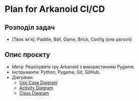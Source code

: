# Plan for Arkanoid CI/CD

## Розподіл задач
- [Твоє ім'я]: Paddle, Ball, Game, Brick, Config (one person)

## Опис проєкту
- Мета: Реалізувати гру Arkanoid з використанням Pygame.
- Інструменти: Python, Pygame, Git, GitHub.
- Діаграми: 
  - [Use Case Diagram](diagrams/use_case.jpg)
  - [Activity Diagram](diagrams/activity.jpg)
  - [Class Diagram](diagrams/class_diagram.jpg)